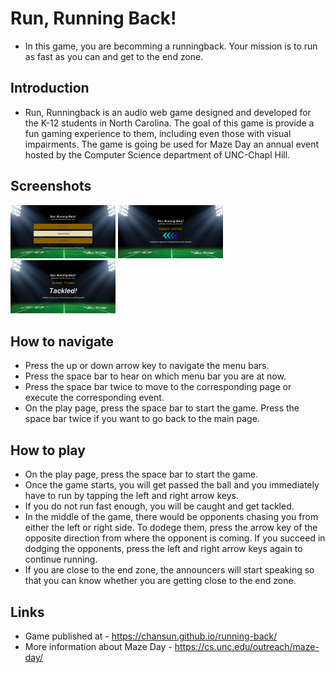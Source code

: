 # Run, Running Back!
  * In this game, you are becomming a runningback. Your mission is to run as fast as you can and get to the end zone.

## Introduction
  * Run, Runningback is an audio web game designed and developed for the K-12 students in North Carolina. The goal of this game is provide a fun gaming experience to them, including even those with visual impairments. The game is going be used for Maze Day an annual event hosted by the Computer Science department of UNC-Chapl Hill.

## Screenshots
<div>
<img src="screenshots/main_page.png" width="33.3%"></img>
<img src="screenshots/play_page_spatial.png" width="33.3%"></img>
<img src="screenshots/play_page_tackled.png" width="33.3%"></img>
</div>

## How to navigate
  * Press the up or down arrow key to navigate the menu bars.
  * Press the space bar to hear on which menu bar you are at now.
  * Press the space bar twice to move to the corresponding page or execute the corresponding event.
  * On the play page, press the space bar to start the game. Press the space bar twice if you want to go back to the main page.

## How to play
  * On the play page, press the space bar to start the game.
  * Once the game starts, you will get passed the ball and you immediately have to run by tapping the left and right arrow keys.
  * If you do not run fast enough, you will be caught and get tackled.
  * In the middle of the game, there would be opponents chasing you from either the left or right side. To dodege them, press the arrow key of the opposite direction from where the opponent is coming. If you succeed in dodging the opponents, press the left and right arrow keys again to continue running.
  * If you are close to the end zone, the announcers will start speaking so that you can know whether you are getting close to the end zone.

## Links
  * Game published at - https://chansun.github.io/running-back/
  * More information about Maze Day - https://cs.unc.edu/outreach/maze-day/